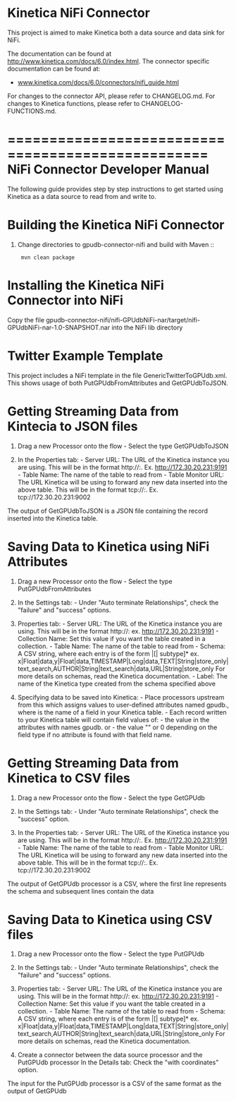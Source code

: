 Kinetica NiFi Connector
=======================

This project is aimed to make Kinetica both a data source and data sink for NiFi.

The documentation can be found at http://www.kinetica.com/docs/6.0/index.html. The connector specific documentation can be found at:

*   www.kinetica.com/docs/6.0/connectors/nifi_guide.html

For changes to the connector API, please refer to CHANGELOG.md.  For changes
to Kinetica functions, please refer to CHANGELOG-FUNCTIONS.md.


==================================================
NiFi Connector Developer Manual
==================================================

The following guide provides step by step instructions to get started using Kinetica as a data source to read from and write to.

Building the Kinetica NiFi Connector
====================================
1. Change directories to gpudb-connector-nifi and build with Maven ::

		mvn clean package

	
Installing the Kinetica NiFi Connector into NiFi
================================================
Copy the file gpudb-connector-nifi/nifi-GPUdbNiFi-nar/target/nifi-GPUdbNiFi-nar-1.0-SNAPSHOT.nar into the NiFi lib directory
	

Twitter Example Template	
==========================
This project includes a NiFi template in the file GenericTwitterToGPUdb.xml.  This shows usage of both PutGPUdbFromAttributes and GetGPUdbToJSON.

	
Getting Streaming Data from Kintecia to JSON files
===================================================
1.	Drag a new Processor onto the flow
		- Select the type GetGPUdbToJSON		

2.	In the Properties tab:
		- Server URL: The URL of the Kinetica instance you are using.  This will be in the format http://<Kinetica host>:<Kinetica port>.  Ex. http://172.30.20.231:9191
		- Table Name: The name of the table to read from
		- Table Monitor URL: The URL Kinetica will be using to forward any new data inserted into the above table.  This will be in the format tcp://<Kinetica host>:<Monitor port>. Ex. tcp://172.30.20.231:9002
	
The output of GetGPUdbToJSON is a JSON file containing the record inserted into the Kinetica table.


Saving Data to Kinetica using NiFi Attributes
==============================================
1.	Drag a new Processor onto the flow
		- Select the type PutGPUdbFromAttributes		

2.	In the Settings tab:
		- Under "Auto terminate Relationships", check the "failure" and "success" options.

3.	Properties tab:
		- Server URL: The URL of the Kinetica instance you are using.  This will be in the format http://<Kinetica host>:<Kinetica port>  ex. http://172.30.20.231:9191
		- Collection Name: Set this value if you want the table created in a collection.
		- Table Name: The name of the table to read from
		- Schema: A CSV string, where each entry is of the form <fieldname>|<data type>[| subtype]* ex. x|Float|data,y|Float|data,TIMESTAMP|Long|data,TEXT|String|store_only|text_search,AUTHOR|String|text_search|data,URL|String|store_only
				  For more details on schemas, read the Kinetica documentation.
		- Label: The name of the Kinetica type created from the schema specified above

4.	Specifying data to be saved into Kinetica:
		- Place processors upstream from this which assigns values to user-defined attributes named gpudb.<field name>, where <field name> is the name of a field in your Kinetica table.
		- Each record written to your Kinetica table will contain field values of:
			- the value in the attributes with names gpudb.<field name> or
			- the value "" or 0 depending on the field type if no attribute is found with that field name.
		



	
Getting Streaming Data from Kinetica to CSV files
===================================================
1.	Drag a new Processor onto the flow
		- Select the type GetGPUdb		
		
2.	In the Settings tab:
		- Under "Auto terminate Relationships", check the "success" option.

3.	In the Properties tab:
		- Server URL: The URL of the Kinetica instance you are using.  This will be in the format http://<Kinetica host>:<Kinetica port>.  Ex. http://172.30.20.231:9191
		- Table Name: The name of the table to read from
		- Table Monitor URL: The URL Kinetica will be using to forward any new data inserted into the above table.  This will be in the format tcp://<Kinetica host>:<Monitor port>. Ex. tcp://172.30.20.231:9002

The output of GetGPUdb processor is a CSV, where the first line represents the schema and subsequent lines contain the data		
		
		
		
Saving Data to Kinetica using CSV files
=====================================
1.	Drag a new Processor onto the flow
		- Select the type PutGPUdb		

2.	In the Settings tab:
		- Under "Auto terminate Relationships", check the "failure" and "success" options.

3.	Properties tab:
		- Server URL: The URL of the Kinetica instance you are using.  This will be in the format http://<Kinetica host>:<Kinetica port>  ex. http://172.30.20.231:9191
		- Collection Name: Set this value if you want the table created in a collection.
		- Table Name: The name of the table to read from
		- Schema: A CSV string, where each entry is of the form <fieldname>|<data type>[| subtype]* ex. x|Float|data,y|Float|data,TIMESTAMP|Long|data,TEXT|String|store_only|text_search,AUTHOR|String|text_search|data,URL|String|store_only
				  For more details on schemas, read the Kinetica documentation.

4.	Create a connector between the data source processor and the PutGPUdb processor
	In the Details tab:
		Check the "with coordinates" option.
		
The input for the PutGPUdb processor is a CSV of the same format as the output of GetGPUdb


